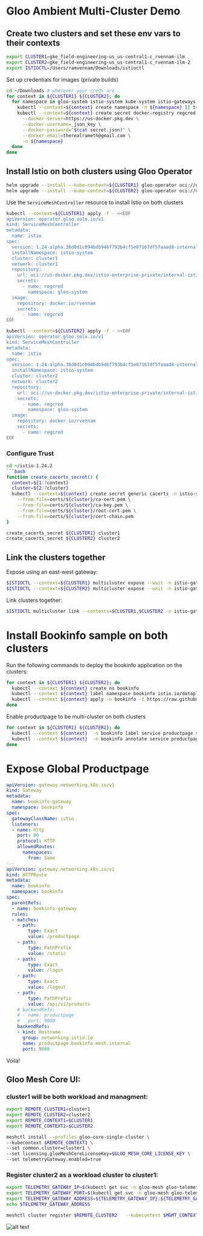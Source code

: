 # Gloo Ambient Multi-Cluster Demo

## Create two clusters and set these env vars to their contexts
```bash
export CLUSTER1=gke_field-engineering-us_us-central1-c_rvennam-ilm
export CLUSTER2=gke_field-engineering-us_us-central1-c_rvennam-ilm-2
export ISTIOCTL=/Users/ramvennam/Downloads/istioctl
```


Set up credentials for images (private builds)
```bash
cd ~/Downloads # wherever your creds are
for context in ${CLUSTER1} ${CLUSTER2}; do
  for namespace in gloo-system istio-system kube-system istio-gateways bookinfo; do
    kubectl --context=${context} create namespace -n ${namespace} || true
    kubectl --context=${context} create secret docker-registry regcred \
      --docker-server=https://us-docker.pkg.dev \
      --docker-username=_json_key \
      --docker-password="$(cat secret.json)" \
      --docker-email=therealrameth@gmail.com \
      -n ${namespace}
  done
done
```

## Install Istio on both clusters using Gloo Operator
```bash
helm upgrade --install --kube-context=${CLUSTER1} gloo-operator oci://us-docker.pkg.dev/solo-public/gloo-operator-helm/gloo-operator --version 0.1.0-beta.2 -n gloo-system --create-namespace
helm upgrade --install --kube-context=${CLUSTER2} gloo-operator oci://us-docker.pkg.dev/solo-public/gloo-operator-helm/gloo-operator --version 0.1.0-beta.2 -n gloo-system --create-namespace
```


Use the `ServiceMeshController` resource to install Istio on both clusters

```bash
kubectl --context=${CLUSTER1} apply -f - <<EOF
apiVersion: operator.gloo.solo.io/v1
kind: ServiceMeshController
metadata:
  name: istio
spec:
  version: 1.24-alpha.36d8d1c094bdb946f793b4cf5e07167df5faaad8-internal
  installNamespace: istio-system
  cluster: cluster1
  network: cluster1
  repository:
    url: oci://us-docker.pkg.dev/istio-enterprise-private/internal-istio-helm
    secrets:
      - name: regcred
        namespace: gloo-system
  image:
    repository: docker.io/rvennam
    secrets:
      - name: regcred
EOF

kubectl --context=${CLUSTER2} apply -f - <<EOF
apiVersion: operator.gloo.solo.io/v1
kind: ServiceMeshController
metadata:
  name: istio
spec:
  version: 1.24-alpha.36d8d1c094bdb946f793b4cf5e07167df5faaad8-internal
  installNamespace: istio-system
  cluster: cluster2
  network: cluster2
  repository:
    url: oci://us-docker.pkg.dev/istio-enterprise-private/internal-istio-helm
    secrets:
      - name: regcred
        namespace: gloo-system
  image:
    repository: docker.io/rvennam
    secrets:
      - name: regcred
EOF
```


### Configure Trust
```bash
cd ~/istio-1.24.2
```bash
function create_cacerts_secret() {
  context=${1:?context}
  cluster=${2:?cluster}
  kubectl --context=${context} create secret generic cacerts -n istio-system \
    --from-file=certs/${cluster}/ca-cert.pem \
    --from-file=certs/${cluster}/ca-key.pem \
    --from-file=certs/${cluster}/root-cert.pem \
    --from-file=certs/${cluster}/cert-chain.pem
}

create_cacerts_secret ${CLUSTER1} cluster1
create_cacerts_secret ${CLUSTER2} cluster2
```

## Link the clusters together

Expose using an east-west gateway:
```bash
$ISTIOCTL --context=${CLUSTER1} multicluster expose --wait -n istio-gateways
$ISTIOCTL --context=${CLUSTER2} multicluster expose --wait -n istio-gateways
```
Link clusters together:
```bash
$ISTIOCTL multicluster link --contexts=$CLUSTER1,$CLUSTER2 -n istio-gateways
```
# Install Bookinfo sample on both clusters
Run the following commands to deploy the bookinfo application on the clusters:

```bash
for context in ${CLUSTER1} ${CLUSTER2}; do
  kubectl --context ${context} create ns bookinfo
  kubectl --context ${context} label namespace bookinfo istio.io/dataplane-mode=ambient
  kubectl --context ${context} apply -n bookinfo -f https://raw.githubusercontent.com/istio/istio/release-1.24/samples/bookinfo/platform/kube/bookinfo.yaml
done
```

Enable productpage to be multi-cluster on both clusters
```bash
for context in ${CLUSTER1} ${CLUSTER2}; do
  kubectl --context ${context}  -n bookinfo label service productpage solo.io/service-scope=global
  kubectl --context ${context}  -n bookinfo annotate service productpage  networking.istio.io/traffic-distribution=Any
done
```

# Expose Global Productpage

```yaml
apiVersion: gateway.networking.k8s.io/v1
kind: Gateway
metadata:
  name: bookinfo-gateway
  namespace: bookinfo
spec:
  gatewayClassName: istio
  listeners:
  - name: http
    port: 80
    protocol: HTTP
    allowedRoutes:
      namespaces:
        from: Same
---
apiVersion: gateway.networking.k8s.io/v1
kind: HTTPRoute
metadata:
  name: bookinfo
  namespace: bookinfo
spec:
  parentRefs:
  - name: bookinfo-gateway
  rules:
  - matches:
    - path:
        type: Exact
        value: /productpage
    - path:
        type: PathPrefix
        value: /static
    - path:
        type: Exact
        value: /login
    - path:
        type: Exact
        value: /logout
    - path:
        type: PathPrefix
        value: /api/v1/products
    # backendRefs:
    # - name: productpage
    #   port: 9080
    backendRefs:
    - kind: Hostname
      group: networking.istio.io
      name: productpage.bookinfo.mesh.internal
      port: 9080

```

Voila!

## Gloo Mesh Core UI:

### cluster1 will be both workload and managment:
```bash
export REMOTE_CLUSTER1=cluster1
export REMOTE_CLUSTER2=cluster2
export REMOTE_CONTEXT1=$CLUSTER1
export REMOTE_CONTEXT2=$CLUSTER2

meshctl install --profiles gloo-core-single-cluster \
--kubecontext $REMOTE_CONTEXT1 \
--set common.cluster=cluster1 \
--set licensing.glooMeshCoreLicenseKey=$GLOO_MESH_CORE_LICENSE_KEY \
--set telemetryGateway.enabled=true
```

### Register cluster2 as a workload cluster to cluster1:
```bash
export TELEMETRY_GATEWAY_IP=$(kubectl get svc -n gloo-mesh gloo-telemetry-gateway --context $REMOTE_CONTEXT1 -o jsonpath="{.status.loadBalancer.ingress[0]['hostname','ip']}")
export TELEMETRY_GATEWAY_PORT=$(kubectl get svc -n gloo-mesh gloo-telemetry-gateway --context $REMOTE_CONTEXT1 -o jsonpath='{.spec.ports[?(@.name=="otlp")].port}')
export TELEMETRY_GATEWAY_ADDRESS=${TELEMETRY_GATEWAY_IP}:${TELEMETRY_GATEWAY_PORT}
echo $TELEMETRY_GATEWAY_ADDRESS

meshctl cluster register $REMOTE_CLUSTER2   --kubecontext $MGMT_CONTEXT   --profiles gloo-core-agent   --remote-context $REMOTE_CONTEXT2   --telemetry-server-address $TELEMETRY_GATEWAY_ADDRESS
```
![alt text](./image.png)